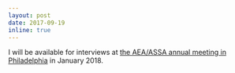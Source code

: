 ```yaml
---
layout: post
date: 2017-09-19 
inline: true
---
```


I will be available for interviews at [the AEA/ASSA annual meeting in Philadelphia](https://www.aeaweb.org/conference/) in January 2018.